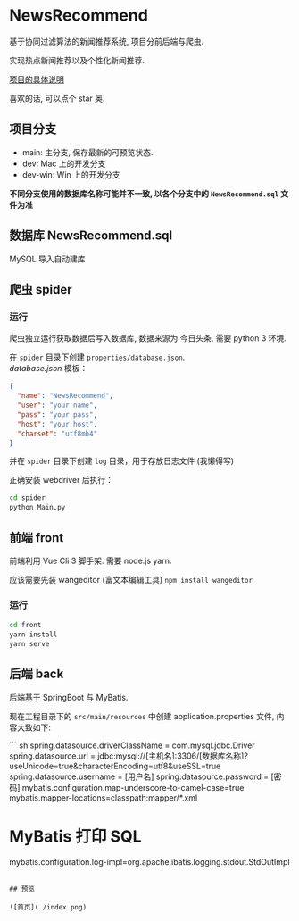 # NewsRecommend

基于协同过滤算法的新闻推荐系统, 项目分前后端与爬虫. 

实现热点新闻推荐以及个性化新闻推荐.

[项目的具体说明](https://smacul.github.io/log/news_recommend/)

喜欢的话, 可以点个 star 奥. 

## 项目分支

- main: 主分支, 保存最新的可预览状态.
- dev: Mac 上的开发分支
- dev-win: Win 上的开发分支

**不同分支使用的数据库名称可能并不一致, 以各个分支中的 `NewsRecommend.sql` 文件为准**

## 数据库 NewsRecommend.sql
MySQL 导入自动建库

## 爬虫 spider

### 运行
爬虫独立运行获取数据后写入数据库, 数据来源为 今日头条, 需要 python 3 环境.

在 `spider` 目录下创建 `properties/database.json`.   
*database.json* 模板：
``` json
{
  "name": "NewsRecommend",
  "user": "your name",
  "pass": "your pass",
  "host": "your host",
  "charset": "utf8mb4"
}
```

并在 `spider` 目录下创建 `log` 目录，用于存放日志文件 (我懒得写)

正确安装 webdriver 后执行：

``` sh
cd spider
python Main.py
```

## 前端 front

前端利用 Vue Cli 3 脚手架. 需要 node.js yarn.

应该需要先装 wangeditor (富文本编辑工具) `npm install wangeditor`

### 运行
``` sh
cd front
yarn install
yarn serve
```

<!-- ### 页面浏览
``` sh
localhost:8071/         # 首页
localhost:8071/article  # 文章阅读页
localhost:8071/self     # 个人中心
localhost:8071/search   # 搜索页面
# ...
​``` -->

## 后端 back

后端基于 SpringBoot 与 MyBatis. 

现在工程目录下的 `src/main/resources` 中创建 application.properties 文件, 内容大致如下: 

​``` sh
spring.datasource.driverClassName = com.mysql.jdbc.Driver
spring.datasource.url = jdbc:mysql://[主机名]:3306/[数据库名称]?useUnicode=true&characterEncoding=utf8&useSSL=true
spring.datasource.username = [用户名]
spring.datasource.password = [密码]
mybatis.configuration.map-underscore-to-camel-case=true
mybatis.mapper-locations=classpath:mapper/*.xml
# MyBatis 打印 SQL
mybatis.configuration.log-impl=org.apache.ibatis.logging.stdout.StdOutImpl
```

## 预览

![首页](./index.png)

